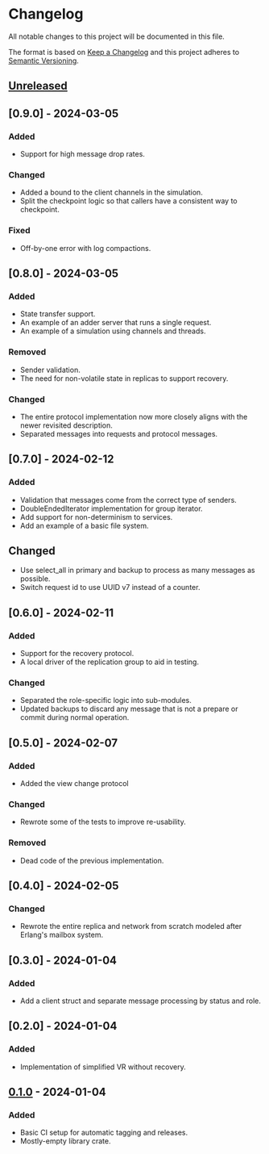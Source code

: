 # Changelog

All notable changes to this project will be documented in this file.

The format is based on [Keep a Changelog](http://keepachangelog.com/en/1.1.0/)
and this project adheres to [Semantic Versioning](http://semver.org/spec/v2.0.0.html).

## [Unreleased]

## [0.9.0] - 2024-03-05
### Added
- Support for high message drop rates.

### Changed
- Added a bound to the client channels in the simulation.
- Split the checkpoint logic so that callers have a consistent way to checkpoint.

### Fixed
- Off-by-one error with log compactions.

## [0.8.0] - 2024-03-05

### Added

- State transfer support.
- An example of an adder server that runs a single request.
- An example of a simulation using channels and threads.

### Removed

- Sender validation.
- The need for non-volatile state in replicas to support recovery.

### Changed

- The entire protocol implementation now more closely aligns with the newer revisited description.
- Separated messages into requests and protocol messages.

## [0.7.0] - 2024-02-12

### Added

- Validation that messages come from the correct type of senders.
- DoubleEndedIterator implementation for group iterator.
- Add support for non-determinism to services.
- Add an example of a basic file system.

## Changed

- Use select_all in primary and backup to process as many messages as possible.
- Switch request id to use UUID v7 instead of a counter.

## [0.6.0] - 2024-02-11

### Added

- Support for the recovery protocol.
- A local driver of the replication group to aid in testing.

### Changed

- Separated the role-specific logic into sub-modules.
- Updated backups to discard any message that is not a prepare or commit during normal operation.

## [0.5.0] - 2024-02-07

### Added

- Added the view change protocol

### Changed

- Rewrote some of the tests to improve re-usability.

### Removed

- Dead code of the previous implementation.

## [0.4.0] - 2024-02-05

### Changed

- Rewrote the entire replica and network from scratch modeled after Erlang's mailbox system.

## [0.3.0] - 2024-01-04

### Added

- Add a client struct and separate message processing by status and role.

## [0.2.0] - 2024-01-04

### Added

- Implementation of simplified VR without recovery.

## [0.1.0] - 2024-01-04

### Added

- Basic CI setup for automatic tagging and releases.
- Mostly-empty library crate.

[unreleased]: https://github.com/misalcedo/vr/compare/v0.1.0...HEAD

[0.1.0]: https://github.com/misalcedo/vr/releases/tag/v0.1.0